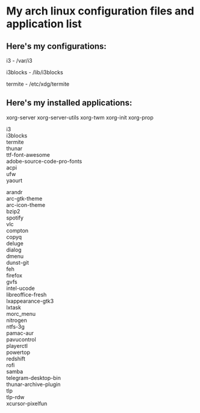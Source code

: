 # My arch linux configuration files and application list

## Here's my configurations:

i3 - /var/i3

i3blocks - /lib/i3blocks

termite - /etc/xdg/termite


## Here's my installed applications:

xorg-server xorg-server-utils xorg-twm xorg-init xorg-prop

i3  
i3blocks  
termite  
thunar  
ttf-font-awesome  
adobe-source-code-pro-fonts  
acpi  
ufw  
yaourt

arandr  
arc-gtk-theme  
arc-icon-theme  
bzip2  
spotify  
vlc  
compton  
copyq  
deluge  
dialog  
dmenu  
dunst-git  
feh  
firefox  
gvfs  
intel-ucode  
libreoffice-fresh  
lxappearance-gtk3  
lxtask  
morc_menu  
nitrogen  
ntfs-3g  
pamac-aur  
pavucontrol  
playerctl  
powertop  
redshift  
rofi  
samba  
telegram-desktop-bin  
thunar-archive-plugin  
tlp  
tlp-rdw  
xcursor-pixelfun
